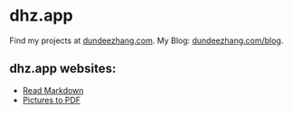 # dhz.app

Find my projects at [dundeezhang.com](https://dundeezhang.com).
My Blog: [dundeezhang.com/blog](https://dundeezhang.com/blog).

## dhz.app websites:
- [Read Markdown](readmd.dhz.app)
- [Pictures to PDF](pictopdf.dhz.app)
